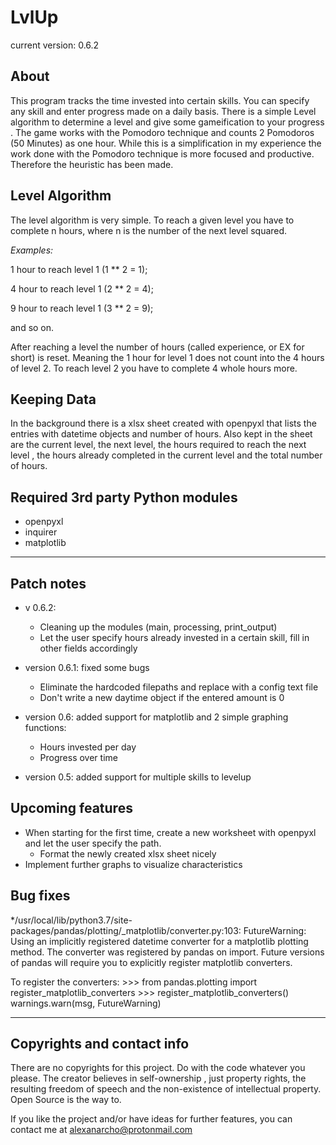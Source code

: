 # LvlUp
current version: 0.6.2

## About
This program tracks the time invested into certain skills.  You can specify any skill and enter progress made on a
 daily basis. There is a simple Level algorithm to determine a level and give some gameification to your progress
. The game works with the Pomodoro technique and counts 2 Pomodoros (50 Minutes) as one hour. While this is a
 simplification in my experience the work done with the Pomodoro technique is more focused and productive. Therefore
 the heuristic has been made.

## Level Algorithm
The level algorithm is very simple. To reach a given level you have to complete n hours, where n is the number of the
 next level squared.

_Examples:_

1 hour to reach level 1 (1 ** 2 = 1);

4 hour to reach level 1 (2 ** 2 = 4);

9 hour to reach level 1 (3 ** 2 = 9);

and so on.

After reaching a level the number of hours (called experience, or EX for short) is reset. Meaning the 1 hour 
for level 1 does not count into the 4 hours of level 2. To reach level 2 you have to complete 4 whole hours more.

## Keeping Data
In the background there is a xlsx sheet created with openpyxl that lists the entries with datetime objects and number
 of hours. Also kept in the sheet are the current level, the next level, the hours required to reach the next level
 , the hours already completed in the current level and the total number of hours.

## Required 3rd party Python modules
* openpyxl
* inquirer
* matplotlib

---
## Patch notes
* v 0.6.2:
    * Cleaning up the modules (main, processing, print_output)
    * Let the user specify hours already invested in a certain skill, fill in other fields accordingly

* version 0.6.1: fixed some bugs
    * Eliminate the hardcoded filepaths and replace with a config text file
    * Don't write a new daytime object if the entered amount is 0

* version 0.6: added support for matplotlib and 2 simple graphing functions:
    * Hours invested per day
    * Progress over time

* version 0.5: added support for multiple skills to levelup

## Upcoming features
* When starting for the first time, create a new worksheet with openpyxl and let the user specify the path.
    * Format the newly created xlsx sheet nicely
* Implement further graphs to visualize characteristics

## Bug fixes
*/usr/local/lib/python3.7/site-packages/pandas/plotting/_matplotlib/converter.py:103: FutureWarning: Using an
  implicitly registered datetime converter for a matplotlib plotting method. The converter was registered by pandas
    on import. Future versions of pandas will require you to explicitly register matplotlib converters.

To register the converters:
	>>> from pandas.plotting import register_matplotlib_converters
	>>> register_matplotlib_converters()
  warnings.warn(msg, FutureWarning)


---
## Copyrights and contact info
There are no copyrights for this project. Do with the code whatever you please. The creator believes in self-ownership
, just property rights, the resulting freedom of speech and the non-existence of intellectual property. Open Source
 is the way to.
 
If you like the project and/or have ideas for further features, you can contact me at alexanarcho@protonmail.com